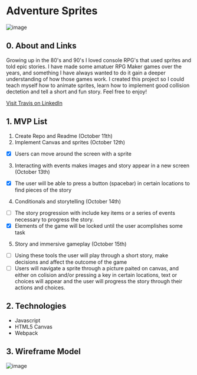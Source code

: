 # Adventure Sprites

![image](https://user-images.githubusercontent.com/53350595/96130557-f4410e00-0eac-11eb-831b-fa48a78734fd.png)

## 0. About and Links
  Growing up in the 80's and 90's I loved console RPG's that used sprites and told epic stories. I have made some amatuer RPG Maker games over the years, and something I have always wanted to do it gain a deeper understanding of how those games work. I created this project so I could teach myself how to animate sprites, learn how to implement good collision dectetion and tell a short and fun story. Feel free to enjoy!

  [Visit Travis on LinkedIn](https://www.linkedin.com/in/travis-holter/ "Travis's LinkedIn")

## 1. MVP List
1. Create Repo and Readme (October 11th)
2. Implement Canvas and sprites (October 12th)
  - [x] Users can move around the screen with a sprite
3. Interacting with events makes images and story appear in a new screen (October 13th)
  - [x] The user will be able to press a button (spacebar) in certain locations to find pieces of the story
4. Conditionals and storytelling (October 14th)
  - [ ] The story progression with include key items or a series of events necessary to progress the story. 
  - [x] Elements of the game will be locked until the user acomplishes some task
5. Story and immersive gameplay (October 15th)
  - [ ] Using these tools the user will play through a short story, make decisions and affect the outcome of the game
  - [ ] Users will navigate a sprite through a picture paited on canvas, and either on colision and/or pressing a key in certain locations, text or choices will appear and the user will progress the story through their actions and choices. 
  
  ## 2. Technologies
  * Javascript
  * HTML5 Canvas
  * Webpack 
## 3. Wireframe Model

![image](https://user-images.githubusercontent.com/53350595/96130858-5437b480-0ead-11eb-9a83-e5d98c5b24d1.png)
